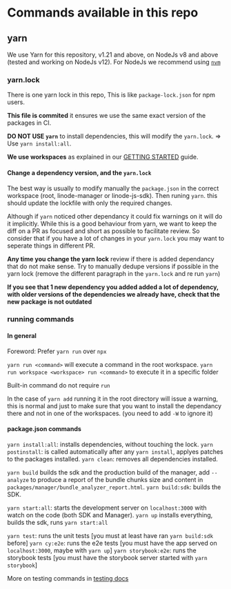 # Commands available in this repo

## yarn
We use Yarn for this repository, v1.21 and above, on NodeJs v8 and above (tested and working on NodeJs v12).
For NodeJs we recommend using [`nvm`](https://github.com/nvm-sh/nvm)

### yarn.lock
There is one yarn lock in this repo, This is like `package-lock.json` for npm users.

**This file is commited** it ensures we use the same exact version of the packages in CI.

**DO NOT USE `yarn`** to install dependencies, this will modify the `yarn.lock`.
=> Use `yarn install:all`.

**We use workspaces** as explained in our [GETTING STARTED](./GETTING_STARTED.md) guide.

#### Change a dependency version, and the `yarn.lock`

The best way is usually to modify manually the `package.json` in the correct workspace (root, linode-manager or linode-js-sdk).
Then runing `yarn`.
this should update the lockfile with only the required changes.

Although if `yarn` noticed other dependancy it could fix warnings on it will do it implicitly.
While this is a good behaviour from yarn, we want to keep the diff on a PR as focused and short as possible to facilitate review.
So consider that if you have a lot of changes in your `yarn.lock` you may want to seperate things in different PR.

**Any time you change the yarn lock** review if there is added dependancy that do not make sense.
Try to manually dedupe versions if possible in the yarn lock (remove the different paragraph in the `yarn.lock` and re run `yarn`)

**If you see that 1 new dependency you added added a lot of dependency, with older versions of the dependencies we already have, check that the new package is not outdated**

### running commands

#### In general

Foreword: Prefer `yarn run` over `npx`

`yarn run <command>` will execute a command in the root workspace.
`yarn run workspace <workspace> run <command>` to execute it in a specific folder

Built-in command do not require `run`

In the case of `yarn add` running it in the root directory will issue a warning, this is normal and just to make sure that you want to install the dependancy there and not in one of the workspaces. (you need to add `-W` to ignore it)

#### package.json commands

`yarn install:all`: installs dependencies, without touching the lock.
`yarn postinstall`: is called automatically after any `yarn install`, applyes patches to the packages installed.
`yarn clean`: removes all dependencies installed.

`yarn build` builds the sdk and the production build of the manager, add `--analyze` to produce a report of the bundle chunks size and content in `packages/manager/bundle_analyzer_report.html`.
`yarn build:sdk`: builds the SDK.

`yarn start:all`: starts the development server on `localhost:3000` with watch on the code (both SDK and Manager).
`yarn up` installs everything, builds the sdk, runs `yarn start:all`

`yarn test`: runs the unit tests [you must at least have ran `yarn build:sdk` before]
`yarn cy:e2e`: runs the e2e tests [you must have the app served on `localhost:3000`, maybe with `yarn up`]
`yarn storybook:e2e`: runs the storybook tests [you must have the storybook server started with `yarn storybook`]

More on testing commands in [testing docs](./TESTING.md)

